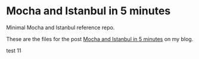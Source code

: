 # Mocha and Istanbul in 5 minutes




Minimal Mocha and Istanbul reference repo.
   



These are the files for the post [Mocha and Istanbul in 5 minutes](http://blog.jpalardy.com/posts/mocha-and-istanbul-in-5-minute/) on my blog.

test 11
